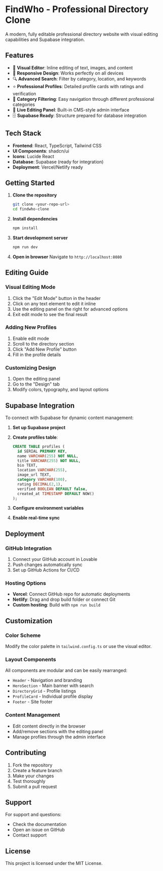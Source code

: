 
# FindWho - Professional Directory Clone

A modern, fully editable professional directory website with visual editing capabilities and Supabase integration.

## Features

- 🎨 **Visual Editor**: Inline editing of text, images, and content
- 📱 **Responsive Design**: Works perfectly on all devices
- 🔍 **Advanced Search**: Filter by category, location, and keywords
- ⭐ **Professional Profiles**: Detailed profile cards with ratings and verification
- 🎯 **Category Filtering**: Easy navigation through different professional categories
- 🔧 **Live Editing Panel**: Built-in CMS-style admin interface
- 🗄️ **Supabase Ready**: Structure prepared for database integration

## Tech Stack

- **Frontend**: React, TypeScript, Tailwind CSS
- **UI Components**: shadcn/ui
- **Icons**: Lucide React
- **Database**: Supabase (ready for integration)
- **Deployment**: Vercel/Netlify ready

## Getting Started

1. **Clone the repository**
   ```bash
   git clone <your-repo-url>
   cd findwho-clone
   ```

2. **Install dependencies**
   ```bash
   npm install
   ```

3. **Start development server**
   ```bash
   npm run dev
   ```

4. **Open in browser**
   Navigate to `http://localhost:8080`

## Editing Guide

### Visual Editing Mode
1. Click the "Edit Mode" button in the header
2. Click on any text element to edit it inline
3. Use the editing panel on the right for advanced options
4. Exit edit mode to see the final result

### Adding New Profiles
1. Enable edit mode
2. Scroll to the directory section
3. Click "Add New Profile" button
4. Fill in the profile details

### Customizing Design
1. Open the editing panel
2. Go to the "Design" tab
3. Modify colors, typography, and layout options

## Supabase Integration

To connect with Supabase for dynamic content management:

1. **Set up Supabase project**
2. **Create profiles table**:
   ```sql
   CREATE TABLE profiles (
     id SERIAL PRIMARY KEY,
     name VARCHAR(255) NOT NULL,
     title VARCHAR(255) NOT NULL,
     bio TEXT,
     location VARCHAR(255),
     image_url TEXT,
     category VARCHAR(100),
     rating DECIMAL(2,1),
     verified BOOLEAN DEFAULT false,
     created_at TIMESTAMP DEFAULT NOW()
   );
   ```

3. **Configure environment variables**
4. **Enable real-time sync**

## Deployment

### GitHub Integration
1. Connect your GitHub account in Lovable
2. Push changes automatically sync
3. Set up GitHub Actions for CI/CD

### Hosting Options
- **Vercel**: Connect GitHub repo for automatic deployments
- **Netlify**: Drag and drop build folder or connect Git
- **Custom hosting**: Build with `npm run build`

## Customization

### Color Scheme
Modify the color palette in `tailwind.config.ts` or use the visual editor.

### Layout Components
All components are modular and can be easily rearranged:
- `Header` - Navigation and branding
- `HeroSection` - Main banner with search
- `DirectoryGrid` - Profile listings
- `ProfileCard` - Individual profile display
- `Footer` - Site footer

### Content Management
- Edit content directly in the browser
- Add/remove sections with the editing panel
- Manage profiles through the admin interface

## Contributing

1. Fork the repository
2. Create a feature branch
3. Make your changes
4. Test thoroughly
5. Submit a pull request

## Support

For support and questions:
- Check the documentation
- Open an issue on GitHub
- Contact support

## License

This project is licensed under the MIT License.
